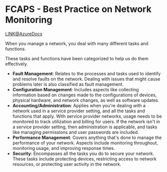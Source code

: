 # FCAPS - Best Practice on Network Monitoring

[LINK@AzureDocs](https://docs.microsoft.com/en-us/learn/modules/network-fundamentals-2/5-network-monitoring)

When you manage a network, you deal with many different tasks and functions.

These tasks and functions have been categorized to help us do them effectively.

- __Fault Management__: Relates to the processes and tasks used to identify and resolve faults on the network. Dealing with issues that might cause problems later is also classified as fault management.
- __Configuration Management__: Includes aspects like collecting information based on changes made to the configurations of devices, physical hardware, and network changes, as well as software updates.
- __Accounting/Administration__: Applies when you're dealing with a network used in a service provider setting, and all the tasks and functions that apply. With service provider networks, usage needs to be monitored to track utilization and billing for users. If the network isn't in a service provider setting, then administration is applicable, and tasks like managing permissions and user passwords are included.
- __Performance Management__: Covers anything that's done to manage the performance of your network. Aspects include monitoring throughout, monitoring usage, and improving response times.
- __Security__: Encompasses all the tasks you do to secure your network. These tasks include protecting devices, restricting access to network resources, or protecting user activity in the network.